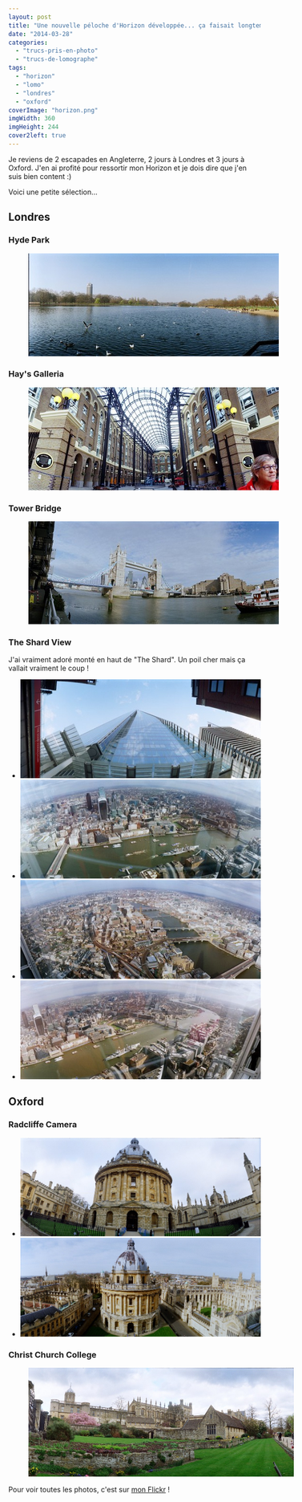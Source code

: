 ```yaml
---
layout: post
title: "Une nouvelle péloche d'Horizon développée... ça faisait longtemps !"
date: "2014-03-28"
categories:
  - "trucs-pris-en-photo"
  - "trucs-de-lomographe"
tags: 
  - "horizon"
  - "lomo"
  - "londres"
  - "oxford"
coverImage: "horizon.png"
imgWidth: 360
imgHeight: 244
cover2left: true
---
```


Je reviens de 2 escapades en Angleterre, 2 jours à Londres et 3 jours à Oxford. J'en ai profité pour ressortir mon Horizon et je dois dire que j'en suis bien content :)

Voici une petite sélection...

## Londres

### Hyde Park

<figure style="width:530px">
  <a href="https://www.flickr.com/photos/zemoko/13385752065" target="_blank" title="Hyde Park (Flickr, nouvelle fenêtre)"><img src="/images/2014/04/13385752065_df66b1f867.jpg" alt="Hyde Park"></a>
</figure>

### Hay's Galleria

<figure style="width:530px">
  <a href="https://www.flickr.com/photos/zemoko/13385741735" target="_blank" title="Hay's Galleria (Flickr, nouvelle fenêtre)"><img src="/images/2014/04/13385741735_f20c8e7083.jpg" alt="Hay's Galleria"></a>
</figure>

### Tower Bridge

<figure style="width:530px">
  <a href="https://www.flickr.com/photos/zemoko/13385733675" target="_blank" title="Tower Bridge (Flickr, nouvelle fenêtre)"><img src="/images/2014/04/13385733675_810aa9989d.jpg" alt="Tower Bridge"></a>
</figure>

### The Shard View

J'ai vraiment adoré monté en haut de "The Shard". Un poil cher mais ça vallait vraiment le coup !

<div id="theshard-slider" class="splide">
<div class="splide__track">
<ul class="splide__list">
<li class="splide__slide"><a href="https://www.flickr.com/photos/zemoko/13386074994" target="_blank" title="The Shard (Flickr, nouvelle fenêtre)"><img src="/images/2014/04/13386074994_72c389935f.jpg" alt="The Shard"></a></li>
<li class="splide__slide"><a href="https://www.flickr.com/photos/zemoko/13385841493" target="_blank" title="View from The Shard (Flickr, nouvelle fenêtre)"><img src="/images/2014/04/13385841493_e406ac8ce8.jpg" alt="View from The Shard"></a></li>
<li class="splide__slide"><a href="https://www.flickr.com/photos/zemoko/13385709185" target="_blank" title="View from The Shard (Flickr, nouvelle fenêtre)"><img src="/images/2014/04/13385709185_d86e39a4d2.jpg" alt="View from The Shard"></a></li>
<li class="splide__slide"><a href="https://www.flickr.com/photos/zemoko/13386052974" target="_blank" title="View from The Shard (Flickr, nouvelle fenêtre)"><img src="/images/2014/04/13386052974_baa3afbf95.jpg" alt="View from The Shard"></a></li>
</ul>
</div>
</div>

## Oxford

### Radcliffe Camera

<div id="oxford-slider" class="splide">
<div class="splide__track">
<ul class="splide__list">
<li class="splide__slide"><a href="https://www.flickr.com/photos/zemoko/13385833033" target="_blank" title="Du bas : Radcliffe Camera (Flickr, nouvelle fenêtre)"><img src="/images/2014/03/13385833033_9c803a1060_b.jpg" alt="Du bas : Radcliffe Camera"></a></li>
<li class="splide__slide"><a href="https://www.flickr.com/photos/zemoko/13385820753" target="_blank" title="Du haut (de St Mary) (Flickr, nouvelle fenêtre)"><img src="/images/2014/03/13385820753_56e7153e8f_b.jpg" alt="Du haut (de St Mary)"></a></li>
</ul>
</div>
</div>

### Christ Church College

<figure style="width:530px">
  <a href="https://www.flickr.com/photos/zemoko/13385830403" target="_blank" title="Christ Church (Flickr, nouvelle fenêtre)"><img src="/images/2014/03/13385830403_d41a5e5a50_b.jpg" alt="Christ Church"></a>
</figure>

Pour voir toutes les photos, c'est sur [mon Flickr](http://www.flickr.com/photos/zemoko/with/13386052974) !
